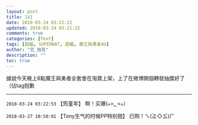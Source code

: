 ```yaml
---
layout: post
title: 141
date: 2018-03-24 03:21:22
updated: 2018-03-24 03:21:22
comments: true
categories: [Text]
tags: [超蝠, SUPERBAT, 超蝙, 魔王與勇者AU]
author: "恋_独哲"
description: ""
toc: true
---
```


<p dir="ltr"  >據說今天晚上8點魔王與勇者全套會在淘寶上架，上了在微博開個轉發抽獎好了（佔tag抱歉</p>

---

`2018-03-24 03:22:53` 【筠堇年】 啊！买爆(๑>؂<๑）

`2018-03-27 10:50:01` 【Tony生气的时候PP特别翘】 已购！ㄟ(≧◇≦)ㄏ
